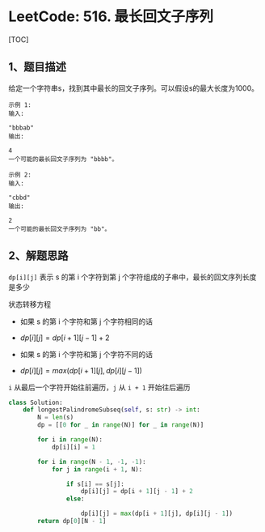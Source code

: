 # LeetCode: 516. 最长回文子序列

[TOC]

## 1、题目描述

给定一个字符串s，找到其中最长的回文子序列。可以假设s的最大长度为1000。

```
示例 1:
输入:

"bbbab"
输出:

4
一个可能的最长回文子序列为 "bbbb"。

示例 2:
输入:

"cbbd"
输出:

2
一个可能的最长回文子序列为 "bb"。
```



## 2、解题思路

`dp[i][j]` 表示 s 的第 i 个字符到第 j 个字符组成的子串中，最长的回文序列长度是多少

状态转移方程
- 如果 s 的第 i 个字符和第 j 个字符相同的话

- $dp[i][j] = dp[i + 1][j - 1] + 2$

- 如果 s 的第 i 个字符和第 j 个字符不同的话

- $dp[i][j] = max(dp[i + 1][j], dp[i][j - 1])$ 

 `i` 从最后一个字符开始往前遍历，`j` 从 `i + 1` 开始往后遍历

```python
class Solution:
    def longestPalindromeSubseq(self, s: str) -> int:
        N = len(s)
        dp = [[0 for _ in range(N)] for _ in range(N)]

        for i in range(N):
            dp[i][i] = 1

        for i in range(N - 1, -1, -1):
            for j in range(i + 1, N):

                if s[i] == s[j]:
                    dp[i][j] = dp[i + 1][j - 1] + 2
                else:

                    dp[i][j] = max(dp[i + 1][j], dp[i][j - 1])
        return dp[0][N - 1]
```

